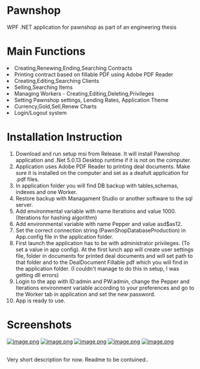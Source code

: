 # Pawnshop
WPF .NET application for pawnshop as part of an engineering thesis

# Main Functions
<li>Creating,Renewing,Ending,Searching Contracts</li>
<li>Printing contract based on fillable PDF using Adobe PDF Reader</li>
<li>Creating,Editing,Searching Clients</li>
<li>Selling,Searching Items</li>
<li>Managing Workers - Creating,Editing,Deleting,Privileges</li>
<li>Setting Pawnshop settings, Lending Rates, Application Theme</li>
<li>Currency,Gold,Sell,Renew Charts</li>
<li>Login/Logout system</li>

# Installation Instruction
1. Download and run setup msi from Release. It will install Pawnshop application and .Net 5.0.13 Desktop runtime if it is not on the computer.
2. Application uses Adobe PDF Reader to printing deal documents. Make sure it is installed on the computer and set as a deafult application for .pdf files.
5. In application folder you will find DB backup with tables,schemas, indexes and one Worker.
6. Restore backup with Managament Studio or another software to the sql server.
7. Add environmental variable with name Iterations and value 1000. (Iterations for hashing algorithm)
8. Add environmental variable with name Pepper and value asd$as12.
9. Set the correct connection string (PawnShopDatabaseProduction) in App.config file in the application folder.
10. First launch the application has to be with administrator privileges. (To set a value in app config). At the first lunch app will create user settings file, folder in documents for printed deal documents and will set path to that folder and to the DealDocument Fillable pdf which you will find in the application folder. (I couldn't manage to do this in setup, I was getting dll errors)
11. Login to the app with ID:admin and PW:admin, change the Pepper and Iterations environment variable according to your preferences and go to the Worker tab in application and set the new password.
12. App is ready to use.

# Screenshots
[![image.png](https://i.postimg.cc/4yfZgy9L/image.png)](https://postimg.cc/mz5K3bVC)
[![image.png](https://i.postimg.cc/mrSB67cz/image.png)](https://postimg.cc/GB9W48xd)
[![image.png](https://i.postimg.cc/GpYtqBR6/image.png)](https://postimg.cc/sBj32gvJ)
[![image.png](https://i.postimg.cc/MHhK7x4z/image.png)](https://postimg.cc/ZvxSZk4Q)
[![image.png](https://i.postimg.cc/Cxnrr0QW/image.png)](https://postimg.cc/RW9Tqk9R)

<p>
<br>
Very short description for now.
Readme to be contuined..






